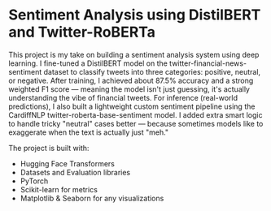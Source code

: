 # Sentiment Analysis using DistilBERT and Twitter-RoBERTa

This project is my take on building a sentiment analysis system using deep learning. I fine-tuned a DistilBERT model on the twitter-financial-news-sentiment dataset to classify tweets into three categories: positive, neutral, or negative. After training, I achieved about 87.5% accuracy and a strong weighted F1 score — meaning the model isn't just guessing, it's actually understanding the vibe of financial tweets.
For inference (real-world predictions), I also built a lightweight custom sentiment pipeline using the CardiffNLP twitter-roberta-base-sentiment model. I added extra smart logic to handle tricky "neutral" cases better — because sometimes models like to exaggerate when the text is actually just "meh."

The project is built with:
- Hugging Face Transformers
- Datasets and Evaluation libraries
- PyTorch
- Scikit-learn for metrics
- Matplotlib & Seaborn for any visualizations
